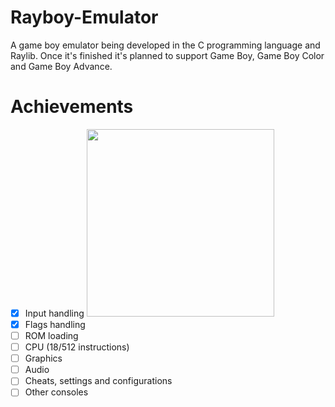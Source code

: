 # Rayboy-Emulator
A game boy emulator being developed in the C programming language and Raylib. Once it's finished it's planned to support Game Boy, Game Boy Color and Game Boy Advance.


# Achievements
- [x] Input handling  <img src="https://github.com/user-attachments/assets/a74b823a-ac35-420a-8e60-0535e3d82289" width="300"/>
- [x] Flags handling
- [ ] ROM loading
- [ ] CPU (18/512 instructions)
- [ ] Graphics
- [ ] Audio
- [ ] Cheats, settings and configurations
- [ ] Other consoles
